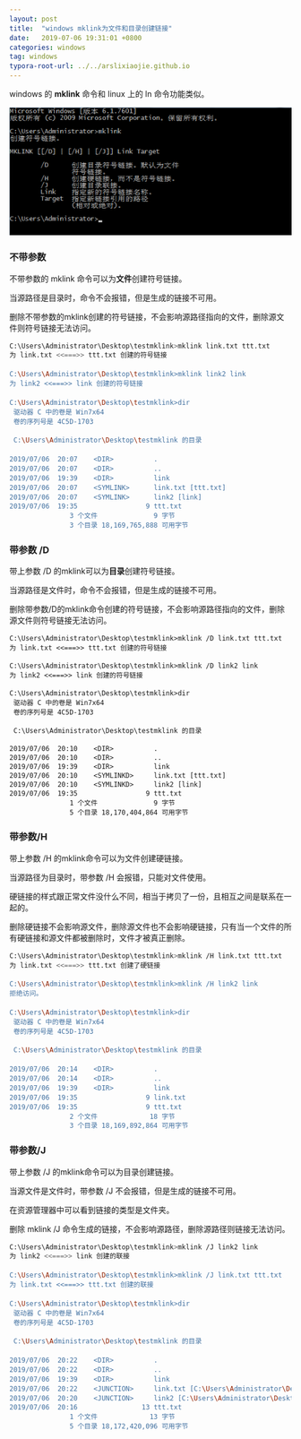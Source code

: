 ```yaml
---
layout: post
title:  "windows mklink为文件和目录创建链接"
date:   2019-07-06 19:31:01 +0800
categories: windows
tag: windows
typora-root-url: ../../arslixiaojie.github.io
---
```


windows 的 **mklink** 命令和 linux 上的 ln 命令功能类似。

![](/../../assets/mklink.png)

### 不带参数

不带参数的 mklink 命令可以为**文件**创建符号链接。

当源路径是目录时，命令不会报错，但是生成的链接不可用。

删除不带参数的mklink创建的符号链接，不会影响源路径指向的文件，删除源文件则符号链接无法访问。

```bash
C:\Users\Administrator\Desktop\testmklink>mklink link.txt ttt.txt
为 link.txt <<===>> ttt.txt 创建的符号链接

C:\Users\Administrator\Desktop\testmklink>mklink link2 link
为 link2 <<===>> link 创建的符号链接

C:\Users\Administrator\Desktop\testmklink>dir
 驱动器 C 中的卷是 Win7x64
 卷的序列号是 4C5D-1703

 C:\Users\Administrator\Desktop\testmklink 的目录

2019/07/06  20:07    <DIR>          .
2019/07/06  20:07    <DIR>          ..
2019/07/06  19:39    <DIR>          link
2019/07/06  20:07    <SYMLINK>      link.txt [ttt.txt]
2019/07/06  20:07    <SYMLINK>      link2 [link]
2019/07/06  19:35                 9 ttt.txt
               3 个文件              9 字节
               3 个目录 18,169,765,888 可用字节

```

### 带参数 /D

带上参数 /D 的mklink可以为**目录**创建符号链接。

当源路径是文件时，命令不会报错，但是生成的链接不可用。

删除带参数/D的mklink命令创建的符号链接，不会影响源路径指向的文件，删除源文件则符号链接无法访问。

```ba
C:\Users\Administrator\Desktop\testmklink>mklink /D link.txt ttt.txt
为 link.txt <<===>> ttt.txt 创建的符号链接

C:\Users\Administrator\Desktop\testmklink>mklink /D link2 link
为 link2 <<===>> link 创建的符号链接

C:\Users\Administrator\Desktop\testmklink>dir
 驱动器 C 中的卷是 Win7x64
 卷的序列号是 4C5D-1703

 C:\Users\Administrator\Desktop\testmklink 的目录

2019/07/06  20:10    <DIR>          .
2019/07/06  20:10    <DIR>          ..
2019/07/06  19:39    <DIR>          link
2019/07/06  20:10    <SYMLINKD>     link.txt [ttt.txt]
2019/07/06  20:10    <SYMLINKD>     link2 [link]
2019/07/06  19:35                 9 ttt.txt
               1 个文件              9 字节
               5 个目录 18,170,404,864 可用字节
```

### 带参数/H

带上参数 /H 的mklink命令可以为文件创建硬链接。

当源路径为目录时，带参数 /H 会报错，只能对文件使用。

硬链接的样式跟正常文件没什么不同，相当于拷贝了一份，且相互之间是联系在一起的。

删除硬链接不会影响源文件，删除源文件也不会影响硬链接，只有当一个文件的所有硬链接和源文件都被删除时，文件才被真正删除。

```bash
C:\Users\Administrator\Desktop\testmklink>mklink /H link.txt ttt.txt
为 link.txt <<===>> ttt.txt 创建了硬链接

C:\Users\Administrator\Desktop\testmklink>mklink /H link2 link
拒绝访问。

C:\Users\Administrator\Desktop\testmklink>dir
 驱动器 C 中的卷是 Win7x64
 卷的序列号是 4C5D-1703

 C:\Users\Administrator\Desktop\testmklink 的目录

2019/07/06  20:14    <DIR>          .
2019/07/06  20:14    <DIR>          ..
2019/07/06  19:39    <DIR>          link
2019/07/06  19:35                 9 link.txt
2019/07/06  19:35                 9 ttt.txt
               2 个文件             18 字节
               3 个目录 18,169,892,864 可用字节
```



### 带参数/J

带上参数 /J 的mklink命令可以为目录创建链接。

当源文件是文件时，带参数 /J 不会报错，但是生成的链接不可用。

在资源管理器中可以看到链接的类型是文件夹。

删除 mklink /J 命令生成的链接，不会影响源路径，删除源路径则链接无法访问。

```bash
C:\Users\Administrator\Desktop\testmklink>mklink /J link2 link
为 link2 <<===>> link 创建的联接

C:\Users\Administrator\Desktop\testmklink>mklink /J link.txt ttt.txt
为 link.txt <<===>> ttt.txt 创建的联接

C:\Users\Administrator\Desktop\testmklink>dir
 驱动器 C 中的卷是 Win7x64
 卷的序列号是 4C5D-1703

 C:\Users\Administrator\Desktop\testmklink 的目录

2019/07/06  20:22    <DIR>          .
2019/07/06  20:22    <DIR>          ..
2019/07/06  19:39    <DIR>          link
2019/07/06  20:22    <JUNCTION>     link.txt [C:\Users\Administrator\Desktop\testmklink\ttt.txt]
2019/07/06  20:20    <JUNCTION>     link2 [C:\Users\Administrator\Desktop\testmklink\link]
2019/07/06  20:16                13 ttt.txt
               1 个文件             13 字节
               5 个目录 18,172,420,096 可用字节

```

